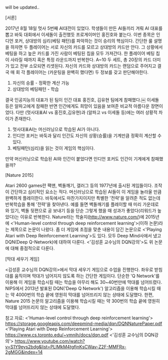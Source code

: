 will be updated..

[서론]

2017년 8월 18일 멋사 5번째 AI대전이 있었다. 학생들이 만든 AI들끼리 겨뤄 AI 대표를 뽑고 바둑 대회에서 이세돌이 출전했듯 프로게이머인 홍진호와 붙는다. 이번 종목은 인디언 포커, 상대방의 심리(베팅 패턴)를 파악하는 것이 승리의 핵심이다. 간단한 룰 설명을 하자면 두 플레이어는 서로 자신의 카드를 모르고 상대방의 카드만 안다. 그 상황에서 베팅을 하고 높은 카드를 가진 사람이 베팅된 칩을 모두 가져간다. 한 플레이어 베팅 칩이 사라질 때까지 혹은 특정 라운드까지 반복한다. A~10 두 세트, 총 20장의 카드 더미가 있고 전부 소모되면 리셋된다. 자신의 카드와 상대방의 카드는 랜덤으로 주어지고 결국 매 회 각 플레이어는 (카운팅을 완벽히 했다면) 두 정보를 갖고 판단해야한다.

1. 자신의 승률 - 정확한 계산 가능
2. 상대방의 베팅패턴 - 학습

결국 인공지능의 대표가 된 팀이 인간 대표 홍진호, 김유현 팀에게 참패했다.￼
이세돌 등은 알파고에게 참패한 반면 인간에게도 희망이 있음을 보여준 비교적 아름다운 장면이었다.
다만 (멋사대표AI vs 홍진호,김유현)과 (알파고 vs 이세돌 등)에는 여러 상황적 차이가 존재한다.

1. 멋사대표AI는 머신러닝으로 학습된 AI가 아니다.
2. 인디언 포커는 바둑과 달리 인간도 자신의 상황(승률)을 기계만큼 정확히 계산할 수 있다.
3. 베팅패턴(심리)을 읽는 것이 게임의 핵심이다.

만약 머신러닝으로 학습된 AI와 인간이 붙었다면 인디언 포커도 인간이 기계에게 참패했을까?

[Nature 2015]

Atari 2600 games란 팩맨, 벽돌깨기, 갤러그 등의 1977년에 출시된 게임들이다. 조작이 간단하고 심리적인 요소는 적다. 머신러닝으로 학습된 AI들이 이 게임을 놀라울 만큼 완벽하게 플레이한다. 바둑에서도 마찬가지이지만 특별한 '전략'을 알려준 적도 없는데 반복학습을 통해 '전략'을 찾아낸다. 예를 들면 벽돌깨기를 플레이할 때 미리 가운데로 와 있기, 벽돌 뒷편으로 공 보내기 등을 단순 그렇게 했을 때 성과가 좋았다(리워드가 높았다)는 이유로 반복한다.
Nature라는 학술지(http://www.nature.com/)에 2015년에 <'Human-level control through deep reinforcement learning'>(이하 논문)라는 제목으로 논문이 나왔다. 좀 더 게임에 초점을 맞춘 내용이 담긴 논문으로 <'Playing Atari with Deep Reinforcement Learning'>도 있다. 모두 Deep Mind사에서 냈고 DQN(Deep Q-Network)에 대하여 다룬다.
<'김성훈 교수님의 DQN강의'>도 위 논문에 대해 중점적으로 다룬다.



[막대 세우기 게임]

<김성훈 교수님의 DQN강의>에서 막대 세우기 게임으로 수업을 진행한다. 좌우로 받침대를 움직이며 막대가 넘어지지 않도록 하는 간단한 게임이다. 단순한 'Q Network'를 이용해 이 게임을 학습시킬 때는 학습을 아무리 해도 30~40번만에 막대를 넘어뜨렸다. NIPS에서 2013년 발표된 DQN('Deep Q Network') 알고리즘을 이용해 학습시킬 때는 약 4000번의 학습 끝에 영원히 막대를 넘어뜨리지 않는 상태에 도달했다. 한편, Nature 2015 논문의 알고리즘을 이용해 학습시킬 때는 약 300번의 학습 끝에 영원히 막대를 넘어뜨리지 않는 상태에 도달했다.









참고 자료:
<'Human-level control through deep reinforcement learning'>
https://storage.googleapis.com/deepmind-media/dqn/DQNNaturePaper.pdf
<'Playing Atari with Deep Reinforcement Learning'>
https://www.cs.toronto.edu/~vmnih/docs/dqn.pdf
<'김성훈 교수님의 DQN강의'>
https://www.youtube.com/watch?v=S1Y9eys2bdg&list=PLlMkM4tgfjnKsCWav-Z2F-MMFRx-2gMGG&index=14